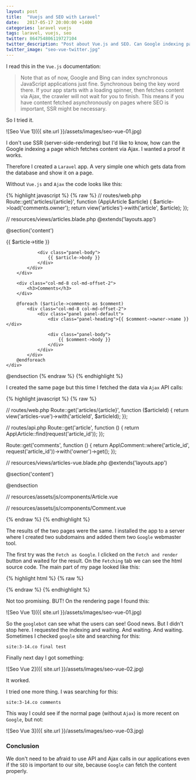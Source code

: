 ```yaml
---
layout: post
title:  "Vuejs and SEO with Laravel"
date:   2017-05-17 20:00:00 +1400
categories: laravel vuejs
tags: laravel, vuejs, seo
twitter: 864754806119727104
twitter_description: "Post about Vue.js and SEO. Can Google indexing pages built by Laravel with Vue components and Ajax API calls?"
twitter_image: "seo-vue-twitter.jpg"
---
```


I read this in the `Vue.js` documentation:

>Note that as of now, Google and Bing can index synchronous JavaScript applications just fine. Synchronous being the key word there. If your app starts with a loading spinner, then fetches content via Ajax, the crawler will not wait for you to finish. This means if you have content fetched asynchronously on pages where SEO is important, SSR might be necessary.

So I tried it.

![Seo Vue 1]({{ site.url }}/assets/images/seo-vue-01.jpg)

<!--more-->

I don't use SSR (server-side-rendering) but I'd like to know, how can the Google indexing a page which fetches content via Ajax. I wanted a proof it works.

Therefore I created a `Laravel` app. A very simple one which gets data from the database and show it on a page.

Without `Vue.js` and `Ajax` the code looks like this:

{% highlight javascript %}
{% raw %}
// routes/web.php
Route::get('articles/{article}', function (App\Article $article) {
    $article->load('comments.owner');
    return view('articles')->with('article', $article);
});

// resources/views/articles.blade.php
@extends('layouts.app')

@section('content')
<div class="container">
    <div class="row">
        <div class="col-md-8 col-md-offset-2">
            <div class="panel panel-default">
                <div class="panel-heading">{{ $article->title }}</div>

                <div class="panel-body">
                    {{ $article->body }}
                </div>
            </div>
        </div>

        <div class="col-md-8 col-md-offset-2">
            <h3>Comments</h3>
        </div>
        
        @foreach ($article->comments as $comment)
            <div class="col-md-8 col-md-offset-2">
                <div class="panel panel-default">
                    <div class="panel-heading">{{ $comment->owner->name }}</div>
                
                    <div class="panel-body">
                        {{ $comment->body }}
                    </div>
                </div>
            </div>
        @endforeach
    </div>
</div>
@endsection
{% endraw %}
{% endhighlight %}

I created the same page but this time I fetched the data via `Ajax` API calls:

{% highlight javascript %}
{% raw %}

// routes/web.php
Route::get('articles/{article}', function ($articleId) {
    return view('articles-vue')->with('articleId', $articleId);
});

// routes/api.php
Route::get('article', function () {
    return App\Article::find(request('article_id'));
});

Route::get('comments', function () {
    return App\Comment::where('article_id', request('article_id'))->with('owner')->get();
});

// resources/views/articles-vue.blade.php
@extends('layouts.app')

@section('content')
<div class="container">
    <div class="row">
        <v-article article-id="{{ $articleId }}"></v-article>
    </div>
</div>
@endsection

// resources/assets/js/components/Article.vue
<template>
    <div class="container">
        <div class="col-md-8 col-md-offset-2">
            <div class="panel panel-default">
                <div class="panel-heading">{{ article.title }}</div>

                <div class="panel-body">{{ article.body }}</div>
            </div>
        </div>

        <div class="col-md-8 col-md-offset-2">
            <h3>Comments</h3>
        </div>

        <comment v-for="comment in comments" :comment="comment" :key="comment.id"></comment>
    </div>
</template>

<script>
    export default {
        props: ['articleId'],
        data: function () {
            return {
                article: [],
                comments: []
            }
        },
        mounted() {
            console.log('Article mounted.');
            axios.get('/api/article', {
                    params: {
                        article_id: this.articleId
                    }
                })
                .then(response => this.article = response.data);
            axios.get('/api/comments', {
                    params: {
                        article_id: this.articleId
                    }
                })
                .then(response => this.comments = response.data);
        }
    }
</script>

// resources/assets/js/components/Comment.vue
<template>
    <div class="col-md-8 col-md-offset-2">
        <div class="panel panel-default">
            <div class="panel-heading">{{ comment.owner.name }}</div>
        
            <div class="panel-body">
                {{ comment.body }}
            </div>
        </div>
    </div>
</template>

<script>
    export default {
        props: ['comment'],
        mounted() {
            console.log('Comment mounted.');
        }
    }
</script>

{% endraw %}
{% endhighlight %}

The results of the two pages were the same. I installed the app to a server where I created two subdomains and added them two `Google` webmaster tool. 

The first try was the `Fetch as Google`. I clicked on the `Fetch and render` button and waited for the result. 
On the `Fetching` tab we can see the html source code. The main part of my page looked like this:

{% highlight html %}
{% raw %}
<div class="container">
    <div class="row">
        <v-article article-id="3"></v-article>
    </div>
</div>
{% endraw %}
{% endhighlight %}

Not too promising. BUT! On the rendering page I found this:

![Seo Vue 1]({{ site.url }}/assets/images/seo-vue-01.jpg)

So the `googlebot` can see what the users can see! Good news. But I didn't stop here. I requested the indexing and waiting. And waiting. And waiting. Sometimes I checked `google` site and searching for this:

`site:3-14.co final test`

Finally next day I got something:

![Seo Vue 2]({{ site.url }}/assets/images/seo-vue-02.jpg)

It worked. 

I tried one more thing. I was searching for this:

`site:3-14.co comments`

This way I could see if the normal page (without `Ajax`) is more recent on `Google`, but not:

![Seo Vue 3]({{ site.url }}/assets/images/seo-vue-03.jpg)

### Conclusion

We don't need to be afraid to use API and Ajax calls in our applications even if the `SEO` is important to our site, because `Google` can fetch the content properly.
